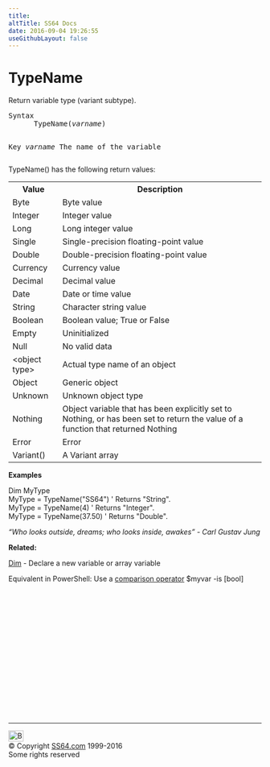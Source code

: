 ```yaml
---
title:
altTitle: SS64 Docs
date: 2016-09-04 19:26:55
useGithubLayout: false
---
```

<!-- #BeginLibraryItem "/Library/head_vb.lbi" --><!-- #EndLibraryItem --><h1>TypeName</h1> 
<p>Return variable type (variant subtype).</p>
<pre>Syntax 
      TypeName(<i>varname</i>)

Key
   <i>varname</i>    The name of the variable
</pre>
<p>TypeName() has the following return values:
</p>
<table>
  <tbody><tr>
  <th>Value</th>
  <th>Description</th></tr>
  <tr>
  <td>Byte</td>
  <td>Byte value</td></tr>
  <tr>
  <td>Integer</td>
  <td>Integer value</td></tr>
  <tr>
  <td>Long</td>
  <td>Long integer value</td></tr>
  <tr>
  <td>Single</td>
  <td>Single-precision floating-point value</td></tr>
  <tr>
  <td>Double</td>
  <td>Double-precision floating-point value</td></tr>
  <tr>
  <td>Currency</td>
  <td>Currency value</td></tr>
  <tr>
  <td>Decimal</td>
  <td>Decimal value</td></tr>
  <tr>
  <td>Date</td>
  <td>Date or time value</td></tr>
  <tr>
  <td>String</td>
  <td>Character string value</td></tr>
  <tr>
  <td>Boolean</td>
  <td>Boolean value; True or False</td></tr>
  <tr>
  <td>Empty</td>
  <td>Uninitialized</td></tr>
  <tr>
  <td>Null</td>
  <td>No valid data</td></tr>
  <tr>
  <td>&lt;object type&gt;</td>
  <td>Actual type name of an object</td></tr>
  <tr>
  <td>Object</td>
  <td>Generic object</td></tr>
  <tr>
  <td>Unknown</td>
  <td>Unknown object type</td></tr>
  <tr>
  <td>Nothing</td>
  <td>Object variable that has been explicitly set to Nothing, or has been set to return the value of a function that returned Nothing </td></tr>
  <tr>
  <td>Error</td>
  <td>Error</td></tr>
  <tr>
  <td>Variant()</td>
  <td>A Variant array</td></tr>
</tbody></table>
<p><b>Examples</b></p>
<p><span class="code">Dim MyType</span><br>
<span class="code">MyType = TypeName("SS64") ' Returns "String".<br>
MyType = TypeName(4) ' Returns "Integer".<br>
MyType = TypeName(37.50) ' Returns "Double".</span></p>
<p class="quote"><i>“Who looks outside, dreams; who looks inside, awakes” - Carl Gustav Jung</i></p>
<p><b>Related:</b></p>
<p><a href="dim.html">Dim</a> - Declare a new variable or array variable<br>

Equivalent in PowerShell: Use a <a href="../ps/syntax-compare.html">comparison operator</a> <span class="code">$myvar -is [bool]</span></p><!-- #BeginLibraryItem "/Library/foot_vb.lbi" --><p>
<!-- VB300 -->
<ins class="adsbygoogle" style="display:inline-block;width:300px;height:250px" data-ad-client="ca-pub-6140977852749469" data-ad-slot="1683739502"></ins>
<script>
(adsbygoogle = window.adsbygoogle || []).push({});
</script></p>
<hr>
<div id="bl" class="footer"><a href="typename.html#"><img src="../images/top.png" width="30" height="22" alt="Back to the Top"></a></div>
<div id="br" class="footer, tagline">© Copyright <a href="http://ss64.com/">SS64.com</a> 1999-2016<br>
Some rights reserved</div><!-- #EndLibraryItem -->

